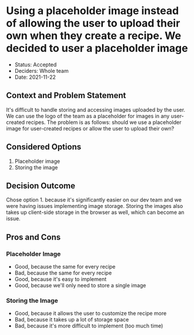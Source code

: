 # Using a placeholder image instead of allowing the user to upload their own when they create a recipe. We decided to user a placeholder image

* Status: Accepted
* Deciders: Whole team
* Date: 2021-11-22

## Context and Problem Statement

It's difficult to handle storing and accessing images uploaded by the user. We can use the logo of the team as a placeholder for images in any user-created recipes.
The problem is as follows: should we use a placeholder image for user-created recipes or allow the user to upload their own?

## Considered Options

1. Placeholder image
2. Storing the image

## Decision Outcome

Chose option 1. because it's significantly easier on our dev team and we were having issues implementing image storage. Storing the images also takes up client-side storage in the browser as well, which can become an issue.

## Pros and Cons

### Placeholder Image

* Good, because the same for every recipe
* Bad, because the same for every recipe
* Good, because it's easy to implement
* Good, because we'll only need to store a single image

### Storing the Image

* Good, because it allows the user to customize the recipe more
* Bad, because it takes up a lot of storage space
* Bad, because it's more difficult to implement (too much time)
